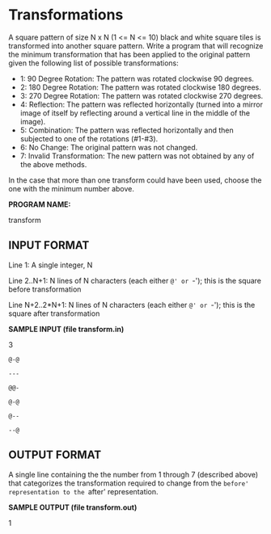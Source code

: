 Transformations
===============

A square pattern of size N x N (1 <= N <= 10) black and white square tiles is transformed into another square pattern. Write a program that will recognize the minimum transformation that has been applied to the original pattern given the following list of possible transformations:

* 1: 90 Degree Rotation: The pattern was rotated clockwise 90 degrees.
* 2: 180 Degree Rotation: The pattern was rotated clockwise 180 degrees.
* 3: 270 Degree Rotation: The pattern was rotated clockwise 270 degrees.
* 4: Reflection: The pattern was reflected horizontally (turned into a mirror image of itself by reflecting around a vertical line in the middle of the image).
* 5: Combination: The pattern was reflected horizontally and then subjected to one of the rotations (#1-#3).
* 6: No Change: The original pattern was not changed.
* 7: Invalid Transformation: The new pattern was not obtained by any of the above methods.

In the case that more than one transform could have been used, choose the one with the minimum number above.


**PROGRAM NAME:**

transform


INPUT FORMAT
------------

Line 1:	A single integer, N

Line 2..N+1:	N lines of N characters (each either `@' or `-'); this is the square before transformation

Line N+2..2*N+1:	N lines of N characters (each either `@' or `-'); this is the square after transformation


**SAMPLE INPUT (file transform.in)**

3

`@-@`

`---`

`@@-`

`@-@`

`@--`

`--@`


OUTPUT FORMAT
-------------

A single line containing the the number from 1 through 7 (described above) that categorizes the transformation required to change from the `before' representation to the `after' representation.

**SAMPLE OUTPUT (file transform.out)**

1